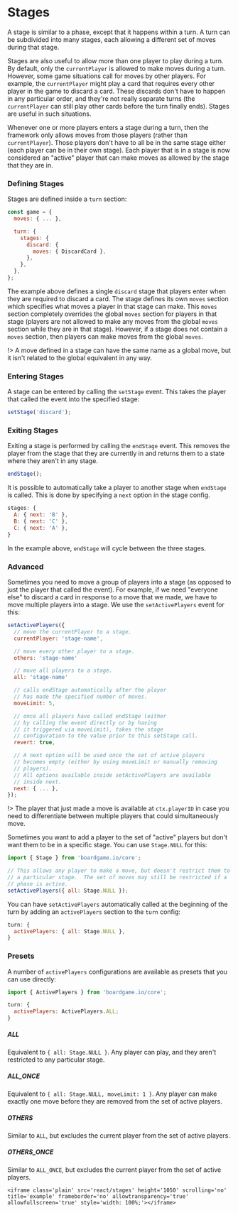 # Stages

A stage is similar to a phase, except that it happens within a turn.
A turn can be subdivided into many stages, each allowing a different
set of moves during that stage.

Stages are also useful to allow more than one player to play during a turn.
By default, only the `currentPlayer` is allowed to make moves during a turn.
However, some game situations call for moves by other players. For example,
the `currentPlayer` might play a card that requires every other player in
the game to discard a card. These discards don't have to happen in any
particular order, and they're not really separate turns (the `currentPlayer`
can still play other cards before the turn finally ends). Stages are useful
in such situations.

Whenever one or more players enters a stage during a turn, then the framework
only allows moves from those players (rather than `currentPlayer`). Those
players don't have to all be in the same stage either (each player can be
in their own stage). Each player that is in a stage is now considered an
"active" player that can make moves as allowed by the stage that they are in.

### Defining Stages

Stages are defined inside a `turn` section:

```js
const game = {
  moves: { ... },

  turn: {
    stages: {
      discard: {
        moves: { DiscardCard },
      },
    },
  },
};

```

The example above defines a single `discard` stage that players enter when they are
required to discard a card. The stage defines its own `moves` section which specifies
what moves a player in that stage can make. This `moves` section completely overrides
the global `moves` section for players in that stage (players are not allowed to make
any moves from the global `moves` section while they are in that stage). However, if
a stage does not contain a `moves` section, then players can make moves from the global `moves`.

!> A move defined in a stage can have the same name as a global move, but it isn't related to the global equivalent in any way.

### Entering Stages

A stage can be entered by calling the `setStage` event.
This takes the player that called the event into the specified stage:

```js
setStage('discard');
```

### Exiting Stages

Exiting a stage is performed by calling the `endStage` event.
This removes the player from the stage that they are currently
in and returns them to a state where they aren't in any stage.

```js
endStage();
```

It is possible to automatically take a player to another stage
when `endStage` is called. This is done by specifying a `next`
option in the stage config.

```js
stages: {
  A: { next: 'B' },
  B: { next: 'C' },
  C: { next: 'A' },
}
```

In the example above, `endStage` will cycle between the three
stages.

### Advanced

Sometimes you need to move a group of players into a stage
(as opposed to just the player that called the event). For
example, if we need "everyone else" to discard a card in
response to a move that we made, we have to move multiple
players into a stage. We use the `setActivePlayers` event
for this:

```js
setActivePlayers({
  // move the currentPlayer to a stage.
  currentPlayer: 'stage-name',

  // move every other player to a stage.
  others: 'stage-name'

  // move all players to a stage.
  all: 'stage-name'

  // calls endStage automatically after the player
  // has made the specified number of moves.
  moveLimit: 5,

  // once all players have called endStage (either
  // by calling the event directly or by having
  // it triggered via moveLimit), takes the stage
  // configuration to the value prior to this setStage call.
  revert: true,

  // A next option will be used once the set of active players
  // becomes empty (either by using moveLimit or manually removing
  // players).
  // All options available inside setActivePlayers are available
  // inside next.
  next: { ... },
});
```

!> The player that just made a move is available at
`ctx.playerID` in case you need to differentiate between
multiple players that could simultaneously move.

Sometimes you want to add a player to the set of "active" players
but don't want them to be in a specific stage. You can use `Stage.NULL`
for this:

```js
import { Stage } from 'boardgame.io/core';

// This allows any player to make a move, but doesn't restrict them to
// a particular stage.  The set of moves may still be restricted if a
// phase is active.
setActivePlayers({ all: Stage.NULL });
```

You can have `setActivePlayers` automatically called
at the beginning of the turn by adding an `activePlayers` section
to the `turn` config:

```js
turn: {
  activePlayers: { all: Stage.NULL },
}
```

### Presets

A number of `activePlayers` configurations are available as presets that you
can use directly:

```js
import { ActivePlayers } from 'boardgame.io/core';

turn: {
  activePlayers: ActivePlayers.ALL;
}
```

##### ALL

Equivalent to `{ all: Stage.NULL }`. Any player can play, and they
aren't restricted to any particular stage.

##### ALL_ONCE

Equivalent to `{ all: Stage.NULL, moveLimit: 1 }`. Any player can make
exactly one move before they are removed from the set of active players.

##### OTHERS

Similar to `ALL`, but excludes the current player from the set
of active players.

##### OTHERS_ONCE

Similar to `ALL_ONCE`, but excludes the current player from the set
of active players.

```react
<iframe class='plain' src='react/stages' height='1050' scrolling='no' title='example' frameborder='no' allowtransparency='true' allowfullscreen='true' style='width: 100%;'></iframe>
```
